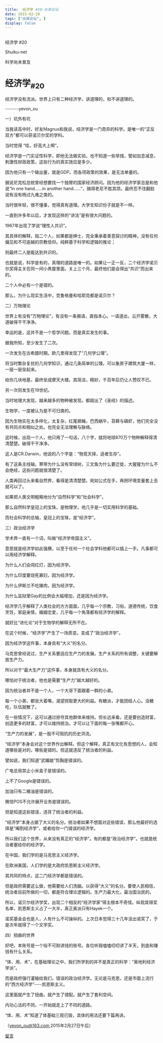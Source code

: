```yaml
---
title:  经济学 #20-水库论坛
date: 2015-02-28
tags: ["水库论坛", ]
display: false
---
```



## 



经济学 #20




Shuiku-net




科学尚未普及


# 经济学<sub>#20</sub>

 

经济学没有流派。世界上只有二种经济学，讲道理的，和不讲道理的。

-------yevon_ou

 

 

一）坑外有坑

 

当我读高中时，好友Magnus和我说，经济学是一门奇异的科学。是唯一的“正反双方”都可以获诺贝尔奖的学科。

当时觉得 “哇，好高大上啊”。

 

经济学是一门实证性科学，即他无法做实验。也不知道一些举措，譬如加息减息，刺激性财政政策，这些行为的真实效应是多少。

因为他只有一个输出量，就是GDP。而各项政策的效果，是无法单量的。

据说尼克松总统曾经想要找一个独臂的国家经济顾问。因为他的经济学家总是和他说“In one hand……in another hand……”，搞得老尼不胜其烦。最终忍不住翻脸说有没有杨过九难之类的。

 

 

当时很年轻，很不懂事，觉得真有道理。大学生知识份子就是不一样。

一直到许多年以后，才发现这样的“讲法”是有很大问题的。

 

1967年出现了学说“理性人共识”。

其具体的解释，指二个人，如果都是绅士，完全秉承着善意探讨的精神，没有任何偏见和不可逾越的宗教信仰。纯粹基于科学和逻辑的推论；

则最终二人是能达到共识的。

 

也就是说，科学是有的，真理的道路是唯一的。如果让一正一反，二个经济学诺贝尔奖得主关在同一间小黑屋里面。关上三个月，最终他们是会得出“共识”而出来的。

二个人中必有一个是错的。

 

那么，为什么现实生活中，克鲁格曼和哈耶克都是诺贝尔？

 

 

二）万物理论

 

世界上有没有“万物理论”，有没有一条揭语，直指本心。一语道出，云开雾散，大道破得干干净净。

 

幸运的是，这并不是一个哲学问题。而是真实发生的事。

据我所知，至少发生了二次。

 

一次发生在古希腊时期。欧几里得发现了“几何学公理”。

将当时繁杂复扰的几何学知识，通过几条简单的公理。可以象房子建筑大厦一样，一层一层垒起来。

给你几块地基，最终垒成摩天大楼。其简洁，精妙，千百年后仍让人赞叹不已。

 

 

另一次则发生在19世纪。

当时地理大发现，越来越多的物种被发现。都超出了《圣经》的描述。

生物学，一度被认为是不可归类的。

因为生物实在太多样化，太复杂，红尾翅蝇，巴西蜗牛，苔藓与磷虾，他们完全没有共同点和相似之处。也完全无法理解与脉络。

 

这时候，出现一个人，他只用了一句话，八个字，就将地球870万个物种解释得清清楚楚。破得干干净净。

这人是CR.Darwin，他说的八个字是：“物竞天择，适者生存”。

 

 

有了这条主线轴，寒带为什么没有常绿树，三文鱼为什么要迁徙，大猩猩为什么不会绝经，这些问题就很清楚了。

人类再回过头来看自然界，看得是清清楚楚。宛如公式在手，再把环境变量套上去就可以了。

 

 

如果把人类文明粗略地分为“自然科学”和“社会科学”。

那么自然科学皇冠上的宝珠，是物理学。他几乎是一切实用科学的基础。

而社会科学的总轴，皇冠上的宝珠，是“经济学”。

 

 

三）政治经济学

 

学术界一直有一个词，叫做“经济学帝国主义”。

意思就是经济学如此强横，以至于任何一个社会学科他都可以插上一手。凡事都可以用经济学解释。

 

为什么人们会闯红灯，因为经济学。

为什么印度要烧死寡妇，因为经济学。

为什么伊斯兰不吃猪肉，因为经济学。

为什么监狱里Gay的比例会大幅增加，还是因为经济学。

 

经济学几乎解释了人类社会的方方面面，几乎每一个宗教，习俗，道德传统，饮食烹饪，家庭亲情，婚姻恋爱，几乎每一个角落都有经济学的解释。

就好比“进化论”对于生物学的解释无所不在。

 

 

在这个时候，“经济学”产生了一场质变。变成了“政治经济学”。

 

 

因为经济学这件事，本身具有“大义”的名分。

马克思曾经说过，生产关系要适应生产力的发展。生产关系的所有调整，关键要解放生产力。

所以对于“最大生产力”这件事，本身就具有大义的名分。

 

哪怕对于统治者，他也是需要“生产力”越大越好的。

因为统治者并不是一个人，一个大哥下面跟着一群的小弟。

每一个小弟，都张大着嘴，渴望捞取更大的利益。有糖派，才能团结人心。没糖吃，队伍就散了。

 

在一些情况下，这可以通过掠夺其他群体来维持。但长远来看，还是要创造财富，创造更多的财富，才可以维持统治。才可以让下面的每一张嘴都开心。

“生产力的发展”，是一股不可阻抗的历史洪流。

 

 

“经济学”本身会对这个世界作出解释。但这个解释，真正有文化有思想的人，会知道哪些是对的，哪些是错的。但这就违反了统治者的利益。

譬如说，我们知道“武媚娘”剪胸是错误的。

广电总局禁止小米盒子是错误的。

上不了Google是错误的。

加油只有二桶油是错误的。

微信POS不允许展开业务是错误的。

 

但是知道这些错误，违背了统治者的利益。

“经济学”本身占据了大义的名分。统治者如果不想面对这些错误，那么他最好的选择是“阉割经济学”，或者给你一门错误的经济学。

 

所以我们这个世界，从来没有真正的“经济学”。有的都是“政治经济学”。也就是统治者塞给你的经济学。

在中国，我们学的是马克思主义经济学。

在欧洲美国，人们学的是大政府凯恩斯主义经济学。

 

 

其共同的特点，这二门经济学都是错误的。

但是政府需要这么做，他需要给人们洗脑。以获得“大义”的名分。要使人民相信，统治者目前所做的一切，都是符合理论逻辑的。生产力最大化，最治国治民的。

 

 

所以，诺贝尔经济学奖，出现二个相反的“经济学家”得主根本不奇怪。纵观其得奖名单，凯恩斯主义占了一大半，真正奥派只有Hayek一个。

诺奖基金会也是人，人有什么不可操纵的。上次日本觉得三十几年没出诺奖了，于是次年就得了一个文学奖。

 

 

四）扭曲的世界

 

好吧，本账号是一个俗不可耐讲钱的账号。各位听我嗑嗑叨叨讲了半天，到底和赚钱有什么关系。

 

“体、用、术”，在基础理论之中，我们所学到的并不是真正的科学：“奥地利经济学派”。

而是政府强行灌输给我们，错误的政治经济学。无论是马克思，还是市面上流行的“西方经济学”----凯恩斯主义。

 

这里面就产生了扭曲，就产生了错配。就产生了套利空间。

内功心法的不同，一开始就走上了不同的道路。

 

 

“体、用、术”知道了体基础三观已毁，具体的用法还要下篇再讲。

 

 

 

（yevon_ou@163.com,2015年2月27日午后）

 











[留言](javascript:;)